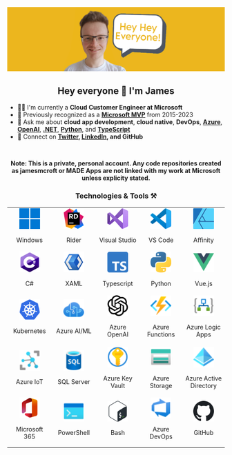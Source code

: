 <img src="https://github.com/jamesmcroft/jamesmcroft/blob/master/assets/PersonalBanner.png" alt="jamesmcroft GitHub banner" />

<h2 align="center">Hey everyone 👋 I'm James</h2>

- 👨‍💻 I'm currently a **Cloud Customer Engineer at Microsoft**
- 🏅 Previously recognized as a **[Microsoft MVP](https://mvp.microsoft.com/en-us/PublicProfile/5001534)** from 2015-2023
- 💬 Ask me about **cloud app development**, **cloud native**, **DevOps**, **[Azure](https://azure.microsoft.com/en-gb/)**, **[OpenAI](https://azure.microsoft.com/en-us/products/ai-services/openai-service)**, **[.NET](https://docs.microsoft.com/en-us/dotnet/)**, **[Python](https://www.python.org/)**, and **[TypeScript](https://www.typescriptlang.org/)**
- 📇 Connect on **[Twitter](https://twitter.com/jamesmcroft), [LinkedIn](https://www.linkedin.com/in/jmcroft/), and GitHub**

<br />

<p align="center"><strong>Note: This is a private, personal account. Any code repositories created as jamesmcroft or MADE Apps are not linked with my work at Microsoft unless explicity stated.</strong></p>

<h3 align="center">Technologies & Tools ⚒️</h2>

<table align="center">
  <tr>
    <td align="center" width="96">
      <a href="https://www.microsoft.com/en-gb/windows/windows-11?r=1" target="_blank">
        <img src="./assets/icons/windows.svg" width="48" height="48" alt="Windows" />
      </a>
      <p>Windows</p>
    </td>
    <td align="center" width="96">
      <a href="https://www.jetbrains.com/rider/" target="_blank">
        <img src="./assets/icons/rider.svg" width="48" height="48" alt="JetBrains Rider" />
      </a>
      <p>Rider</p>
    </td>
    <td align="center" width="96">
      <a href="https://visualstudio.microsoft.com/vs/" target="_blank">
        <img src="./assets/icons/visual-studio.svg" width="48" height="48" alt="Visual Studio" />
      </a>
      <p>Visual Studio</p>
    </td>
    <td align="center" width="96">
      <a href="https://code.visualstudio.com/" target="_blank">
        <img src="./assets/icons/vs-code.svg" width="48" height="48" alt="Visual Studio Code" />
      </a>
      <p>VS Code</p>
    </td>
    <td align="center" width="96">
      <a href="https://affinity.serif.com/en-gb/" target="_blank">
        <img src="./assets/icons/affinity.svg" width="48" height="48" alt="Affinity" />
      </a>
      <p>Affinity</p>
    </td>
  </tr>
  <tr>
    <td align="center" width="96">
      <a href="https://dotnet.microsoft.com/en-us/" target="_blank">
        <img src="./assets/icons/csharp.png" width="48" height="48" alt="C Sharp" />
      </a>
      <p>C#</p>
    </td>
    <td align="center" width="96">
      <a href="https://docs.microsoft.com/en-us/dotnet/maui/" target="_blank">
        <img src="./assets/icons/xaml.png" width="48" height="48" alt="XAML" />
      </a>
      <p>XAML</p>
    </td>
    <td align="center" width="96">
      <a href="https://www.typescriptlang.org/" target="_blank">
        <img src="./assets/icons/typescript.svg" width="48" height="48" alt="Typescript" />
      </a>
      <p>Typescript</p>
    </td>
    <td align="center" width="96">
      <a href="https://www.python.org/" target="_blank">
        <img src="./assets/icons/python.png" width="48" height="48" alt="Python" />
      </a>
      <p>Python</p>
    </td>
    <td align="center" width="96">
      <a href="https://vuejs.org/" target="_blank">
        <img src="./assets/icons/vuejs.png" width="48" height="48" alt="Vue JS" />
      </a>
      <p>Vue.js</p>
    </td>
  </tr>
  <tr>
    <td align="center" width="96">
      <a href="https://kubernetes.io/" target="_blank">
        <img src="./assets/icons/kubernetes.svg" width="48" height="48" alt="Kubernetes" />
      </a>
      <p>Kubernetes</p>
    </td>
    <td align="center" width="96">
      <a href="https://azure.microsoft.com/en-gb/services/cognitive-services/#overview" target="_blank">
        <img src="./assets/icons/azure-cognitive-services.svg" width="48" height="48" alt="Azure Cognitive Services" />
      </a>
      <p>Azure AI/ML</p>
    </td>
    <td align="center" width="96">
      <a href="https://azure.microsoft.com/en-us/products/ai-services/openai-service" target="_blank">
        <img src="./assets/icons/openai.svg" width="48" height="48" alt="Azure OpenAI" />
      </a>
      <p>Azure OpenAI</p>
    </td>
    <td align="center" width="96">
      <a href="https://azure.microsoft.com/en-gb/services/functions/#overview" target="_blank">
        <img src="./assets/icons/azure-functions.svg" width="48" height="48" alt="Azure Functions" />
      </a>
      <p>Azure Functions</p>
    </td>
    <td align="center" width="96">
      <a href="https://azure.microsoft.com/en-gb/services/logic-apps/#overview" target="_blank">
        <img src="./assets/icons/azure-logic-apps.svg" width="48" height="48" alt="Azure Logic Apps" />
      </a>
      <p>Azure Logic Apps</p>
    </td>
  </tr>
  <tr>
    <td align="center" width="96">
      <a href="https://azure.microsoft.com/en-gb/services/iot-hub/#overview" target="_blank">
        <img src="./assets/icons/azure-iot-hub.svg" width="48" height="48" alt="Azure IoT" />
      </a>
      <p>Azure IoT</p>
    </td>
    <td align="center" width="96">
      <a href="https://azure.microsoft.com/en-gb/products/azure-sql/#overview" target="_blank">
        <img src="./assets/icons/azure-sql.svg" width="48" height="48" alt="Azure SQL Server" />
      </a>
      <p>SQL Server</p>
    </td>
    <td align="center" width="96">
      <a href="https://azure.microsoft.com/en-gb/services/key-vault/#overview" target="_blank">
        <img src="./assets/icons/azure-keyvault.svg" width="48" height="48" alt="Azure Key Vault" />
      </a>
      <p>Azure Key Vault</p>
    </td>
    <td align="center" width="96">
      <a href="https://azure.microsoft.com/en-gb/products/category/storage/" target="_blank">
        <img src="./assets/icons/azure-storage.svg" width="48" height="48" alt="Azure Storage" />
      </a>
      <p>Azure Storage</p>
    </td>
    <td align="center" width="96">
      <a href="https://azure.microsoft.com/en-gb/services/active-directory/#overview" target="_blank">
        <img src="./assets/icons/azure-ad.svg" width="48" height="48" alt="Azure Active Directory" />
      </a>
      <p>Azure Active Directory</p>
    </td>
  </tr>
  <tr>
    <td align="center" width="96">
      <a href="https://www.microsoft.com/en-gb/microsoft-365/compare-microsoft-365-enterprise-plans" target="_blank">
        <img src="./assets/icons/office.svg" width="48" height="48" alt="Microsoft Office" />
      </a>
      <p>Microsoft 365</p>
    </td>
    <td align="center" width="96">
      <a href="https://docs.microsoft.com/en-us/powershell/scripting/overview?view=powershell-7.2" target="_blank">
        <img src="./assets/icons/powershell.svg" width="48" height="48" alt="PowerShell" />
      </a>
      <p>PowerShell</p>
    </td>
    <td align="center" width="96">
      <a href="https://www.gnu.org/software/bash/" target="_blank">
        <img src="./assets/icons/bash.svg" width="48" height="48" alt="Bash" />
      </a>
      <p>Bash</p>
    </td>
    <td align="center" width="96">
      <a href="https://azure.microsoft.com/en-us/services/devops/" target="_blank">
        <img src="./assets/icons/azure-devops.svg" width="48" height="48" alt="Azure DevOps" />
      </a>
      <p>Azure DevOps</p>
    </td>
    <td align="center" width="96">
      <a href="https://github.com/" target="_blank">
        <img src="./assets/icons/github.svg" width="48" height="48" alt="GitHub" />
      </a>
      <p>GitHub</p>
    </td>
  </tr>
</table>
